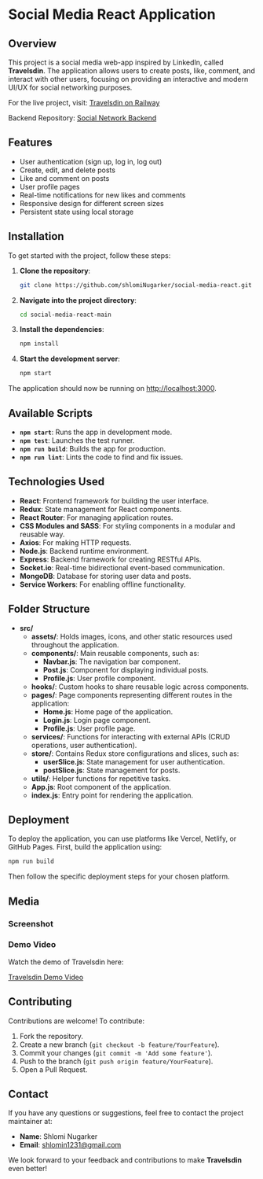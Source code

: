 # Social Media React Application

## Overview

This project is a social media web-app inspired by LinkedIn, called **Travelsdin**. The application allows users to create posts, like, comment, and interact with other users, focusing on providing an interactive and modern UI/UX for social networking purposes.

For the live project, visit: [Travelsdin on Railway](https://travelsdin-express-production.up.railway.app/#/)

Backend Repository: [Social Network Backend](https://github.com/shlomiNugarker/Social-Network-Backend)

## Features

- User authentication (sign up, log in, log out)
- Create, edit, and delete posts
- Like and comment on posts
- User profile pages
- Real-time notifications for new likes and comments
- Responsive design for different screen sizes
- Persistent state using local storage

## Installation

To get started with the project, follow these steps:

1. **Clone the repository**:

   ```sh
   git clone https://github.com/shlomiNugarker/social-media-react.git
   ```

2. **Navigate into the project directory**:

   ```sh
   cd social-media-react-main
   ```

3. **Install the dependencies**:

   ```sh
   npm install
   ```

4. **Start the development server**:

   ```sh
   npm start
   ```

The application should now be running on [http://localhost:3000](http://localhost:3000).

## Available Scripts

- **`npm start`**: Runs the app in development mode.
- **`npm test`**: Launches the test runner.
- **`npm run build`**: Builds the app for production.
- **`npm run lint`**: Lints the code to find and fix issues.

## Technologies Used

- **React**: Frontend framework for building the user interface.
- **Redux**: State management for React components.
- **React Router**: For managing application routes.
- **CSS Modules and SASS**: For styling components in a modular and reusable way.
- **Axios**: For making HTTP requests.
- **Node.js**: Backend runtime environment.
- **Express**: Backend framework for creating RESTful APIs.
- **Socket.io**: Real-time bidirectional event-based communication.
- **MongoDB**: Database for storing user data and posts.
- **Service Workers**: For enabling offline functionality.

## Folder Structure

- **src/**
  - **assets/**: Holds images, icons, and other static resources used throughout the application.
  - **components/**: Main reusable components, such as:
    - **Navbar.js**: The navigation bar component.
    - **Post.js**: Component for displaying individual posts.
    - **Profile.js**: User profile component.
  - **hooks/**: Custom hooks to share reusable logic across components.
  - **pages/**: Page components representing different routes in the application:
    - **Home.js**: Home page of the application.
    - **Login.js**: Login page component.
    - **Profile.js**: User profile page.
  - **services/**: Functions for interacting with external APIs (CRUD operations, user authentication).
  - **store/**: Contains Redux store configurations and slices, such as:
    - **userSlice.js**: State management for user authentication.
    - **postSlice.js**: State management for posts.
  - **utils/**: Helper functions for repetitive tasks.
  - **App.js**: Root component of the application.
  - **index.js**: Entry point for rendering the application.

## Deployment

To deploy the application, you can use platforms like Vercel, Netlify, or GitHub Pages. First, build the application using:

```sh
npm run build
```

Then follow the specific deployment steps for your chosen platform.

## Media

### Screenshot



### Demo Video

Watch the demo of Travelsdin here:

[Travelsdin Demo Video](https://user-images.githubusercontent.com/98424459/205487047-22fc957c-701f-45de-bb31-58c11a467db8.mp4)

## Contributing

Contributions are welcome! To contribute:

1. Fork the repository.
2. Create a new branch (`git checkout -b feature/YourFeature`).
3. Commit your changes (`git commit -m 'Add some feature'`).
4. Push to the branch (`git push origin feature/YourFeature`).
5. Open a Pull Request.

## Contact

If you have any questions or suggestions, feel free to contact the project maintainer at:

- **Name**: Shlomi Nugarker
- **Email**: [shlomin1231@gmail.com](mailto\:shlomin1231@gmail.com)

We look forward to your feedback and contributions to make **Travelsdin** even better!

